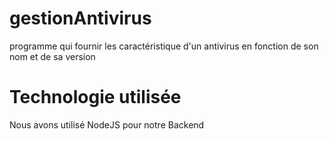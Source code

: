 # gestionAntivirus
programme qui fournir les caractéristique d'un antivirus en fonction de son nom et de sa version


# Technologie utilisée
Nous avons utilisé NodeJS pour notre Backend 
